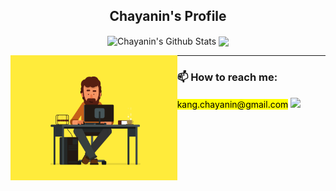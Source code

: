 <h2 align = "center"> Chayanin's Profile </h2>
<p align = "center">
 <!--
 <a href = "https://github.com/aphrodicez">
 </a>
 !-->
 <img align = "center" height="200" src="https://github-readme-stats.vercel.app/api?username=aphrodicez&include_all_commits=true&count_private=true&show_icons=true&theme=algolia" alt="Chayanin's Github Stats">
 <img align = "center" height="200" src="https://github-readme-stats.vercel.app/api/top-langs/?username=aphrodicez&theme=algolia&langs_count=5&exclude_repo=MasterIceZ,anuraghazra,phumipatc,thailand-oi-tasks"/>
</p>
 <img align = "left" height = "200" src = "https://github.com/aphrodicez/aphrodicez/blob/main/Coding.gif?raw=true"/>
 
 ---
 
<p>
 <h3> 📫 How to reach me: </h3> <mark>kang.chayanin@gmail.com</mark> 
 <a href="mailto:kang.chayanin@gmail.com"><img src = "https://img.shields.io/badge/Gmail-D14836?style=for-the-badge&logo=gmail&logoColor=white">  </a>
</p>
 
  <!--
**Aphrodicez/Aphrodicez** is a ✨ _special_ ✨ repository because its `README.md` (this file) appears on your GitHub profile.

Here are some ideas to get you started:

- 🔭 I’m currently working on ...
- 🌱 I’m currently learning ...
- 👯 I’m looking to collaborate on ...
- 🤔 I’m looking for help with ...
- 💬 Ask me about ...
- 📫 How to reach me: ...
- 😄 Pronouns: ...
- ⚡ Fun fact: ...
-->
